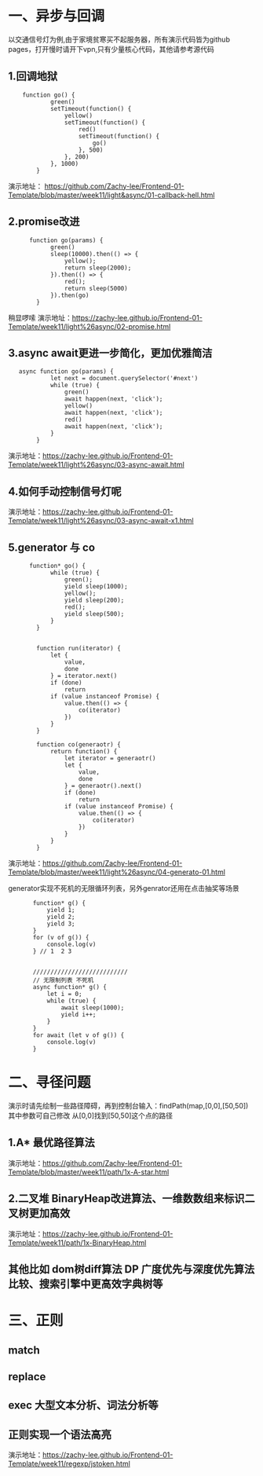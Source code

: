 
# 一、异步与回调

以交通信号灯为例,由于家境贫寒买不起服务器，所有演示代码皆为github pages，打开慢时请开下vpn,只有少量核心代码，其他请参考源代码

## 1.回调地狱

```
    function go() {
            green()
            setTimeout(function() {
                yellow()
                setTimeout(function() {
                    red()
                    setTimeout(function() {
                        go()
                    }, 500)
                }, 200)
            }, 1000)
        }
```

演示地址： https://github.com/Zachy-lee/Frontend-01-Template/blob/master/week11/light&async/01-callback-hell.html


## 2.promise改进

```
      function go(params) {
            green()
            sleep(10000).then(() => {
                yellow();
                return sleep(2000);
            }).then(() => {
                red();
                return sleep(5000)
            }).then(go)
        }
```
稍显啰嗦
演示地址：https://zachy-lee.github.io/Frontend-01-Template/week11/light%26async/02-promise.html

## 3.async await更进一步简化，更加优雅简洁
```
   async function go(params) {
            let next = document.querySelector('#next')
            while (true) {
                green()
                await happen(next, 'click');
                yellow()
                await happen(next, 'click');
                red()
                await happen(next, 'click');
            }
        }
```
演示地址：https://zachy-lee.github.io/Frontend-01-Template/week11/light%26async/03-async-await.html

## 4.如何手动控制信号灯呢
演示地址：https://zachy-lee.github.io/Frontend-01-Template/week11/light%26async/03-async-await-x1.html

## 5.generator 与 co
```
      function* go() {
            while (true) {
                green();
                yield sleep(1000);
                yellow();
                yield sleep(200);
                red();
                yield sleep(500);
            }
        }


        function run(iterator) {
            let {
                value,
                done
            } = iterator.next()
            if (done)
                return
            if (value instanceof Promise) {
                value.then(() => {
                    co(iterator)
                })
            }
        }

        function co(generaotr) {
            return function() {
                let iterator = generaotr()
                let {
                    value,
                    done
                } = generaotr().next()
                if (done)
                    return
                if (value instanceof Promise) {
                    value.then(() => {
                        co(iterator)
                    })
                }
            }
        }
```
 演示地址：https://github.com/Zachy-lee/Frontend-01-Template/blob/master/week11/light%26async/04-generato-01.html
 
 generator实现不死机的无限循环列表，另外genrator还用在点击抽奖等场景
 
 ```
        function* g() {
            yield 1;
            yield 2;
            yield 3;
        }
        for (v of g()) {
            console.log(v)
        } // 1  2 3


        ///////////////////////////
        // 无限制列表 不死机
        async function* g() {
            let i = 0;
            while (true) {
                await sleep(1000);
                yield i++;
            }
        }
        for await (let v of g()) {
            console.log(v)
        }
 ````
 # 二、寻径问题
 
 演示时请先绘制一些路径障碍，再到控制台输入：findPath(map,[0,0],[50,50]) 其中参数可自己修改 从[0,0]找到[50,50]这个点的路径
 
 ## 1.A* 最优路径算法
 演示地址：https://github.com/Zachy-lee/Frontend-01-Template/blob/master/week11/path/1x-A-star.html
 
 ## 2.二叉堆 BinaryHeap改进算法、一维数数组来标识二叉树更加高效
  演示地址：https://zachy-lee.github.io/Frontend-01-Template/week11/path/1x-BinaryHeap.html
 
 ## 其他比如 dom树diff算法 DP 广度优先与深度优先算法比较、搜索引擎中更高效字典树等
  
  # 三、正则
  
 ## match
 ## replace
 ## exec 大型文本分析、词法分析等
  
## 正则实现一个语法高亮
 演示地址：https://zachy-lee.github.io/Frontend-01-Template/week11/regexp/jstoken.html
